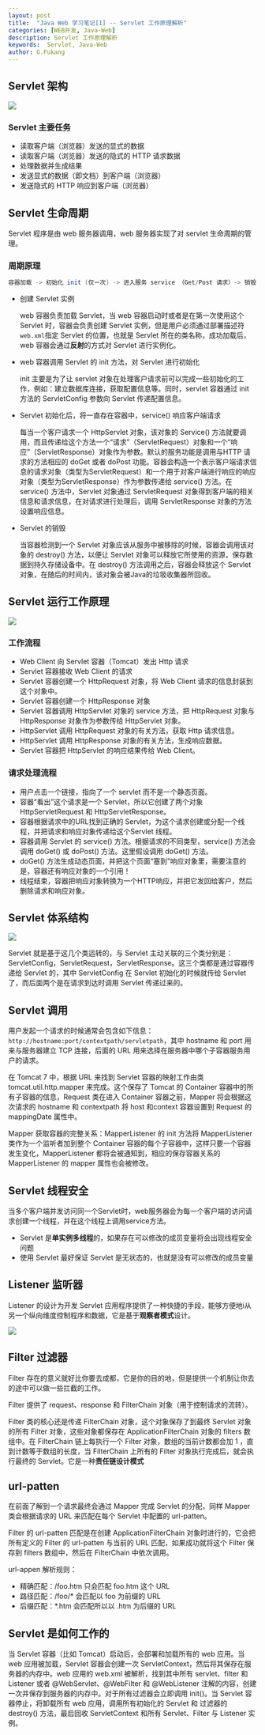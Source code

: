 ```yaml
---
layout: post
title:  "Java Web 学习笔记[1] -- Servlet 工作原理解析"
categories: [WEB开发, Java-Web]
description: Servlet 工作原理解析
keywords:  Servlet, Java-Web
author: G.Fukang
---
```

## Servlet  架构 

![](https://github.com/gongfukangEE/gongfukangEE.github.io/raw/master/_pic/Web/servlet-arch.jpg)

### Servlet  主要任务

- 读取客户端（浏览器）发送的显式的数据
- 读取客户端（浏览器）发送的隐式的 HTTP 请求数据
- 处理数据并生成结果
- 发送显式的数据（即文档）到客户端（浏览器）
- 发送隐式的 HTTP 响应到客户端（浏览器）

## Servlet 生命周期

Servlet 程序是由 web 服务器调用，web 服务器实现了对 servlet 生命周期的管理。

### 周期原理

```java
容器加载 -> 初始化 init (仅一次) -> 进入服务 service （Get/Post 请求）-> 销毁 destroy -> 容器卸载
```

- 创建 Servlet 实例

  web 容器负责加载 Servlet，当 web 容器启动时或者是在第一次使用这个 Servlet 时，容器会负责创建 Servlet 实例，但是用户必须通过部署描述符`web.xml`指定 Servlet 的位置，也就是 Servlet 所在的类名称，成功加载后，web 容器会通过**反射**的方式对 Servlet 进行实例化。

- web 容器调用 Servlet 的 init 方法，对 Servlet 进行初始化

  init 主要是为了让 servlet 对象在处理客户请求前可以完成一些初始化的工作，例如：建立数据库连接，获取配置信息等。同时，servlet 容器通过 init 方法的 ServletConfig 参数向 Servlet 传递配置信息。

- Servlet 初始化后，将一直存在容器中，service() 响应客户端请求

  每当一个客户请求一个 HttpServlet 对象，该对象的 Service() 方法就要调用，而且传递给这个方法一个“请求”（ServletRequest）对象和一个“响应”（ServletResponse）对象作为参数。默认的服务功能是调用与HTTP 请求的方法相应的 doGet 或者 doPost 功能。容器会构造一个表示客户端请求信息的请求对象（类型为ServletRequest）和一个用于对客户端进行响应的响应对象（类型为ServletResponse）作为参数传递给 service() 方法。在 service() 方法中，Servlet 对象通过 ServletRequest 对象得到客户端的相关信息和请求信息，在对请求进行处理后，调用 ServletResponse 对象的方法设置响应信息。

- Servlet 的销毁

  当容器检测到一个 Servlet 对象应该从服务中被移除的时候，容器会调用该对象的 destroy() 方法，以便让 Servlet 对象可以释放它所使用的资源，保存数据到持久存储设备中。在 destroy() 方法调用之后，容器会释放这个 Servlet 对象，在随后的时间内，该对象会被Java的垃圾收集器所回收。

## Servlet 运行工作原理

![](https://github.com/gongfukangEE/gongfukangEE.github.io/raw/master/_pic/Web/servlet-work.jpg)

### 工作流程

- Web Client 向 Servlet 容器（Tomcat）发出 Http 请求
- Servlet 容器接收 Web Client 的请求
- Servlet 容器创建一个 HttpRequest 对象，将 Web Client 请求的信息封装到这个对象中。
- Servlet 容器创建一个 HttpResponse 对象
- Servlet 容器调用 HttpServlet 对象的 service 方法，把 HttpRequest 对象与 HttpResponse 对象作为参数传给 HttpServlet 对象。
- HttpServlet 调用 HttpRequest 对象的有关方法，获取 Http 请求信息。
- HttpServlet 调用 HttpResponse 对象的有关方法，生成响应数据。
- Servlet 容器把 HttpServlet 的响应结果传给 Web Client。

### 请求处理流程

- 用户点击一个链接，指向了一个 servlet 而不是一个静态页面。
- 容器“看出”这个请求是一个 Servlet，所以它创建了两个对象 HttpServletRequest 和 HttpServletResponse。
- 容器根据请求中的URL找到正确的 Servlet，为这个请求创建或分配一个线程，并把请求和响应对象传递给这个Servlet 线程。
- 容器调用 Servlet 的 service() 方法。根据请求的不同类型，service() 方法会调用 doGet() 或 doPost() 方法。这里假设调用 doGet() 方法。
- doGet() 方法生成动态页面，并把这个页面“塞到”响应对象里，需要注意的是，容器还有响应对象的一个引用！
- 线程结束，容器把响应对象转换为一个HTTP响应，并把它发回给客户，然后删除请求和响应对象。

## Servlet 体系结构

![](https://github.com/gongfukangEE/gongfukangEE.github.io/raw/master/_pic/Web/servlet%20%E9%A1%B6%E5%B1%82%E7%B1%BB%E5%85%B3%E8%81%94%E5%9B%BE.png)

Servlet 就是基于这几个类运转的，与 Servlet 主动关联的三个类分别是：ServletConfig，ServletRequest，ServletResponse。这三个类都是通过容器传递给 Servlet 的，其中 ServletConfig 在 Servlet 初始化的时候就传给 Servlet 了，而后面两个是在请求到达时调用 Servlet 传递过来的。 

## Servlet 调用

用户发起一个请求的时候通常会包含如下信息：`http://hostname:port/contextpath/servletpath`，其中 hostname 和 port 用来与服务器建立 TCP 连接，后面的 URL 用来选择在服务器中哪个子容器服务用户的请求。

在 Tomcat 7 中，根据 URL 来找到 Servlet 容器的映射工作由类 tomcat.util.http.mapper 来完成。这个保存了 Tomcat 的 Container 容器中的所有子容器的信息，Request 类在进入 Container 容器之前，Mapper 将会根据这次请求的 hostname 和 contextpath 将 host 和context 容器设置到 Request 的 mappingDate 属性中。

Mapper 获取容器的完整关系：MapperListener 的 init 方法将 MapperListener 类作为一个监听者加到整个 Container 容器的每个子容器中，这样只要一个容器发生变化，MapperListener 都将会被通知到，相应的保存容器关系的 MapperListener 的 mapper 属性也会被修改。

## Servlet 线程安全 

当多个客户端并发访问同一个Servlet时，web服务器会为每一个客户端的访问请求创建一个线程，并在这个线程上调用service方法。

- Servlet 是**单实例多线程**的，如果存在可以修改的成员变量将会出现线程安全问题
- 使用 Servlet 最好保证 Servlet 是无状态的，也就是没有可以修改的成员变量

## Listener 监听器

Listener 的设计为开发 Servlet 应用程序提供了一种快捷的手段，能够方便地i从另一个纵向维度控制程序和数据，它是基于**观察者模式**设计。

![](https://github.com/gongfukangEE/gongfukangEE.github.io/raw/master/_pic/Web/servlet-Listener.png)

## Filter 过滤器

Filter 存在的意义就好比你要去成都，它是你的目的地，但是提供一个机制让你去的途中可以做一些拦截的工作。

Filter 提供了 request、response 和 FilterChain 对象（用于控制请求的流转）。

Filter 类的核心还是传递 FilterChain 对象，这个对象保存了到最终 Servlet 对象的所有 Filter 对象，这些对象都保存在 ApplicationFilterChain 对象的 filters 数组中。在 FilterChain 链上每执行一个 Filter 对象，数组的当前计数都会加 1 ，直到计数等于数组的长度，当 FilterChain 上所有的 Filter 对象执行完成后，就会执行最终的 Servlet。它是一种**责任链设计模式** 

## url-patten

在前面了解到一个请求最终会通过 Mapper 完成 Servlet 的分配，同样 Mapper 类会根据请求的 URL 来匹配在每个 Servlet 中配置的 url-patten。

Filter 的 url-patten 匹配是在创建 ApplicationFilterChain 对象时进行的，它会把所有定义的 Filter 的 url-patten 与当前的 URL 匹配，如果成功就将这个 Filter 保存到 filters 数组中，然后在 FilterChain 中依次调用。

url-appen 解析规则：

- 精确匹配：/foo.htm 只会匹配 foo.htm 这个 URL
- 路径匹配：/foo/* 会匹配以 foo 为前缀的 URL
- 后缀匹配：*.htm 会匹配所以以 .htm 为后缀的 URL

## Servlet 是如何工作的

当 Servlet 容器（比如 Tomcat）启动后，会部署和加载所有的 web 应用。当 web 应用被加载，Servlet 容器会创建一次 ServletContext，然后将其保存在服务器的内存中。web 应用的 web.xml 被解析，找到其中所有 servlet、filter 和 Listener 或者 @WebServlet、@WebFilter 和 @WebListener 注解的内容，创建一次并保存到服务器的内存中。对于所有过滤器会立即调用 init()。当 Servlet 容器停止，将卸载所有 web 应用，调用所有初始化的 Servlet 和 过滤器的 destroy() 方法，最后回收 ServletContext 和所有 Servlet、Filter 与 Listener 实例。